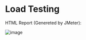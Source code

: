 # Load Testing

HTML Report (Genereted by JMeter):

![image](https://github.com/dibya888/Load-Testing-Assignment/assets/48979445/1608c1ae-8960-4747-9b71-0b1157c63ad3)

